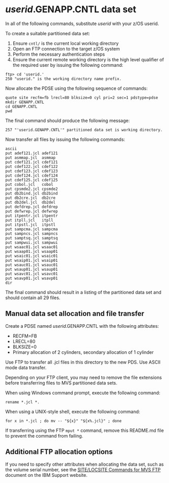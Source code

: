 # *userid*.GENAPP.CNTL data set

In all of the following commands, substitute *userid* with your z/OS userid.

To create a suitable partitioned data set:

1. Ensure `cntl/` is the current local working directory
1. Open an FTP connection to the target z/OS system
1. Perform the necessary authentication steps
1. Ensure the current remote working directory is the high level qualifier of the required
   user by issuing the following command:

```
ftp> cd 'userid.'
250 "userid." is the working directory name prefix.
```

Now allocate the PDSE using the following sequence of commands:

```
quote site recfm=fb lrecl=80 blksize=0 cyl pri=2 sec=1 pdstype=pdse
mkdir GENAPP.CNTL
cd GENAPP.CNTL
pwd
```

The final command should produce the following message:

```
257 "'userid.GENAPP.CNTL'" partitioned data set is working directory.
```

Now transfer all files by issuing the following commands:

```
ascii
put adef121.jcl adef121
put asmmap.jcl  asmmap
put cdef121.jcl cdef121
put cdef122.jcl cdef122
put cdef123.jcl cdef123
put cdef124.jcl cdef124
put cdef125.jcl cdef125
put cobol.jcl   cobol
put cpsmde2.jcl cpsmde2
put db2bind.jcl db2bind
put db2cre.jcl  db2cre
put db2del.jcl  db2del
put defdrep.jcl defdrep
put defwrep.jcl defwrep
put itpentr.jcl itpentr
put itpll.jcl   itpll
put itpstl.jcl  itpstl
put sampcma.jcl sampcma
put sampncs.jcl sampncs
put samptsq.jcl samptsq
put sampwui.jcl sampwui
put wsaac01.jcl wsaac01
put wsaap01.jcl wsaap01
put wsaic01.jcl wsaic01
put wsaip01.jcl wsaip01
put wsauc01.jcl wsauc01
put wsaup01.jcl wsaup01
put wsavc01.jcl wsavc01
put wsavp01.jcl wsavp01
dir
```

The final command should result in a listing of the partitioned data set and should contain all 29 files.

## Manual data set allocation and file transfer

Create a PDSE named *userid*.GENAPP.CNTL with the following attributes:

* RECFM=FB
* LRECL=80
* BLKSIZE=0
* Primary allocation of 2 cylinders, secondary allocation of 1 cylinder

Use FTP to transfer all .jcl files in this directory to the new PDS. Use ASCII mode data transfer.

Depending on your FTP client, you may need to remove the file extensions before transferring files to MVS
partitioned data sets.

When using Windows command prompt, execute the following command:

`rename *.jcl *.`

When using a UNIX-style shell, execute the following command:

`for x in *.jcl ; do mv -- "${x}" "${x%.jcl}" ; done`

If transferring using the FTP `mput *` command, remove this README.md file to prevent the command from failing.

## Additional FTP allocation options

If you need to specify other attributes when allocating the data set, such as the volume serial number, see the
[SITE/LOCSITE Commands for MVS FTP](https://www.ibm.com/support/pages/sitelocsite-commands-mvs-ftp) document on the
IBM Support website.
